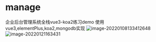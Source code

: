 # manage
企业后台管理系统全栈vue3-koa2练习demo
使用vue3,elementPlus,koa2,mongodb实现
![image-20220108133412648](https://gitee.com/dan_but/image2/raw/master/img/image-20220108133412648.png)
![image-20220121163431](https://gitee.com/dan_but/image2/raw/master/img/image-20220121163434831.png)